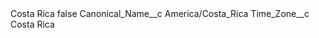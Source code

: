 <?xml version="1.0" encoding="UTF-8"?>
<CustomMetadata xmlns="http://soap.sforce.com/2006/04/metadata" xmlns:xsi="http://www.w3.org/2001/XMLSchema-instance" xmlns:xsd="http://www.w3.org/2001/XMLSchema">
    <label>Costa Rica</label>
    <protected>false</protected>
    <values>
        <field>Canonical_Name__c</field>
        <value xsi:type="xsd:string">America/Costa_Rica</value>
    </values>
    <values>
        <field>Time_Zone__c</field>
        <value xsi:type="xsd:string">Costa Rica</value>
    </values>
</CustomMetadata>
